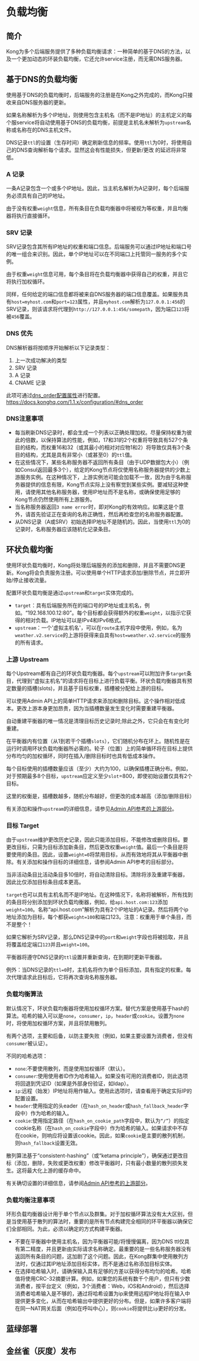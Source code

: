 # 负载均衡

## 简介

Kong为多个后端服务提供了多种负载均衡请求：一种简单的基于DNS的方法，以及一个更加动态的环装负载均衡，它还允许service注册，而无需DNS服务器。

## 基于DNS的负载均衡

使用基于DNS的负载均衡时，后端服务的注册是在Kong之外完成的，而Kong只接收来自DNS服务器的更新。

如果名称解析为多个IP地址，则使用包含主机名（而不是IP地址）的主机定义的每个服service将自动使用基于DNS的负载均衡，前提是主机名未解析为`upstream`名称或名称在的DNS主机文件。

DNS记录`ttl`的设置（生存时间）确定刷新信息的频率。使用`ttl`为0时，将使用自己的DNS查询解析每个请求。显然这会有性能损失，但更新/更改 的延迟将非常低。

### A 记录

一条A记录包含一个或多个IP地址。因此，当主机名解析为A记录时，每个后端服务必须具有自己的IP地址。

由于没有权重`weight`信息，所有条目在负载均衡器中将被视为等权重，并且均衡器将执行直接循环。


### SRV 记录

SRV记录包含其所有IP地址的权重和端口信息。后端服务可以通过IP地址和端口号的唯一组合来识别。因此，单个IP地址可以在不同端口上托管同一服务的多个实例。

由于权重`weight`信息可用，每个条目将在负载均衡器中获得自己的权重，并且它将执行加权循环。

同样，任何给定的端口信息都将被来自DNS服务器的端口信息覆盖。如果服务具有`host=myhost.com`和`port=123`属性，并且`myhost.com`解析为`127.0.0.1:456`的SRV记录，则该请求将代理到`http://127.0.0.1:456/somepath`，因为端口`123`将被`456`覆盖。

### DNS 优先

DNS解析器将按顺序开始解析以下记录类型：

1. 上一次成功解决的类型
2. SRV 记录
3. A 记录
4. CNAME 记录

此项可通过[dns_order配置属性]()进行配置。https://docs.konghq.com/1.1.x/configuration/#dns_order

### DNS注意事项

- 每当刷新DNS记录时，都会生成一个列表以正确处理加权。尽量保持权重为彼此的倍数，以保持算法的性能，例如，17和31的2个权重将导致具有527个条目的结构，而权重16和32（或其最小的相对对应物1和2）将导致仅具有3个条目的结构，尤其是具有非常小（或甚至0）的`ttl`值。
- 在这些情况下，某些名称服务器不返回所有条目（由于UDP数据包大小）（例如Consul返回最多3个），给定的Kong节点将仅使用名称服务器提供的少数上游服务实例。在这种情况下，上游实例池可能会加载不一致，因为由于名称服务器提供的信息有限，Kong节点实际上没有察觉到某些实例。要减轻这种使用，请使用其他名称服务器，使用IP地址而不是名称，或确保使用足够的Kong节点仍然使用所有上游服务。
- 当名称服务器返回`3 name error`时，即对Kong的有效响应。如果这是个意外，请首先验证正在查询的名称正确性，然后再检查您的名称服务器配置。
- 从DNS记录（A或SRV）初始选择IP地址不是随机的。因此，当使用`ttl`为0的记录时，名称服务器应该随机化记录条目。

## 环状负载均衡

使用环状负载均衡时，Kong将处理后端服务的添加和删除，并且不需要DNS更新。Kong将会负责服务注册。可以使用单个HTTP请求添加/删除节点，并立即开始/停止接收流量。

配置环状负载均衡是通过`upstream`和`target`实体完成的。

- `target`：具有后端服务所在的端口号的IP地址或主机名，例如。“192.168.100.12:80”。每个目标都会获得额外的权重`weight`，以指示它获得的相对负载。IP地址可以是IPv4和IPv6格式。
- `upstream`：一个'虚拟主机名'，可以在`route`主机字段中使用，例如，名为`weather.v2.service`的上游将获得来自具有`host=weather.v2.service`的服务的所有请求。

### 上游 Upstream

每个Upstream都有自己的环状负载均衡器。每个`upstream`可以附加许多`target`条目，代理到“虚拟主机名”的请求将在目标上进行负载平衡。环状负载均衡器具有预定数量的插槽(slots)，并且基于目标权重，插槽被分配给上游的目标。

可以使用Admin API上的简单HTTP请求来添加和删除目标。这个操作相对低成本。更改上游本身更加昂贵，因为当插槽数量发生变化时需要重建平衡器。

自动重建平衡器的唯一情况是清理目标历史记录时;除此之外，它只会在有变化时重建。

在平衡器内有位置（从1到若干个插槽`slots`），它们随机分布在环上。随机性是在运行时调用环状负载均衡器所必需的。轮子（位置）上的简单循环将在目标上提供分布均匀的加权循环，同时在插入/删除目标时也具有低成本操作。

每个目标使用的插槽数量应该（至少）大约为100，以确保插槽正确分布。例如，对于预期最多8个目标，`upstream`应定义至少`slot`=800，即使初始设置仅具有2个目标。

这里的权衡是，插槽数越多，随机分布越好，但更改的成本越高（添加/删除目标）

有关添加和操作`upstream`的详细信息，请参见[Admin API参考的上游部分](https://docs.konghq.com/1.1.x/admin-api#upstream-object)。

### 目标 Target

由于`upstream`维护更改历史记录，因此只能添加目标，不能修改或删除目标。要更改目标，只需为目标添加新条目，然后更改权重`weight`值。最后一个条目是将要使用的条目。因此，设置`weight=0`将禁用目标，从而有效地将其从平衡器中删除。有关添加和操作目标的详细信息，请参阅Admin API参考的目标部分。

当非活动条目比活动条目多10倍时，将自动清除目标。清除将涉及重建平衡器，因此比仅添加目标条目成本更高。

`target`也可以具有主机名而不是IP地址。在这种情况下，名称将被解析，所有找到的条目将分别添加到环状负载均衡器，例如，给`api.host.com:123`添加`weight=100`。名称“api.host.com”解析为具有2个IP地址的A记录。然后将两个ip地址添加为目标，每个都获`weight=100`和端口123。注意：权重用于单个条目，而不是整个！

如果它解析为SRV记录，那么DNS记录中的`port`和`weight`字段也将被拾取，并且将覆盖给定端口`123`并且`weight=100`。

平衡器将遵守DNS记录的`ttl`设置并重新查询，在到期时更新平衡器。

例外：当DNS记录的`ttl=0`时，主机名将作为单个目标添加，具有指定的权重。每次代理请求此目标后，它将再次查询名称服务器。

### 负载均衡算法

默认情况下，环状负载均衡器将使用加权循环方案。替代方案是使用基于hash的算法。哈希的输入可以是`none`，`consumer`，`ip`，`header`或`cookie`。设置为`none`时，将使用加权循环方案，并且将禁用散列。

有两个选项，主要和后备，以防主要失败（例如，如果主要设置为消费者，但没有`consumer`被认证）。

不同的哈希选项：

- `none`:不要使用散列，而是使用加权循环（默认）。
- `consumer`:使用使用者ID作为哈希输入。如果没有可用的消费者ID，则此选项将回退到凭证ID（如果是外部身份验证，如ldap）。
- `ip`:远程（始发）IP地址将用作输入。使用此选项时，请查看用于确定实际IP的配置设置。
- `header`:使用指定的头eader（在`hash_on_header`或`hash_fallback_header`字段中）作为哈希的输入。
- `cookie`:使用指定路径（在`hash_on_cookie_path`字段中，默认为`“/”`）的指定cookie名称（在`hash_on_cookie`字段中）作为哈希的输入。如果请求中不存在cookie，则响应将设置该cookie。因此，如果`cookie`是主要的散列机制，则`hash_fallback`设置无效。

散列算法基于“consistent-hashing”（或“ketama principle”），确保通过更改目标（添加，删除，失败或更改权重）修改平衡器时，只有最小数量的散列损失发生。这将最大化上游的缓存命中。

有关确切设置的详细信息，请参阅[Admin API参考的上游部分](https://docs.konghq.com/1.1.x/admin-api#upstream-object)。

### 负载均衡注意事项

环形负载均衡器设计用于单个节点以及群集。对于加权循环算法没有太大区别，但是当使用基于散列的算法时，重要的是所有节点构建完全相同的环平衡器以确保它们全部相同。为此，必须以确定的方式构建平衡器。

- 不要在平衡器中使用主机名，因为平衡器可能/将慢慢偏离，因为DNS ttl仅具有第二精度，并且更新由实际请求名称确定。最重要的是一些名称服务器没有返回所有条目的问题，这加剧了这个问题。因此，在Kong群集中使用散列方法时，仅通过其IP地址添加目标实体，而不是通过名称添加目标实体。
- 在选择哈希输入时，请确保输入具有足够的方差以获得分布均匀的哈希。哈希值将使用CRC-32摘要计算。例如，如果您的系统有数千个用户，但只有少数消费者，按平台定义（例如，3个消费者：Web，iOS和Android），然后选择消费者哈希输入是不够的，通过将哈希设置为ip来使用远程IP地址将在输入中提供更多变化，从而在哈希输出中提供更好的分布。但是，如果许多客户端将在同一NAT网关后面（例如在呼叫中心），则`cookie`将提供比`ip`更好的分发。

## 蓝绿部署

## 金丝雀（灰度）发布

